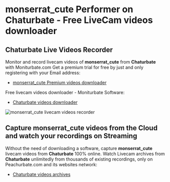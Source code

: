 # monserrat_cute Performer on Chaturbate - Free LiveCam videos downloader

## Chaturbate Live Videos Recorder

Monitor and record livecam videos of **monserrat_cute** from **Chaturbate** with Moniturbate.com
Get a premium trial for free by just and only registering with your Email address:
* [monserrat_cute Premium videos downloader](https://moniturbate.com/request-demo-licence-key.html)

Free livecam videos downloader - Moniturbate Software:
* [Chaturbate videos downloader](https://moniturbate.com/moniturbate-download-software.html)

![monserrat_cute livecam videos recorder](https://peachurnet.com/templates/moniturbate-software.png)


## Capture monserrat_cute videos from the Cloud and watch your recordings on Streaming

Without the need of downloading a software, capture **monserrat_cute** livecam videos from **Chaturbate** 100% online.
Watch Livecam archives from **Chaturbate** unlimitedly from thousands of existing recordings, only on Peachurbate.com and its websites network:
* [Chaturbate videos archives](https://peachurnet.com/)